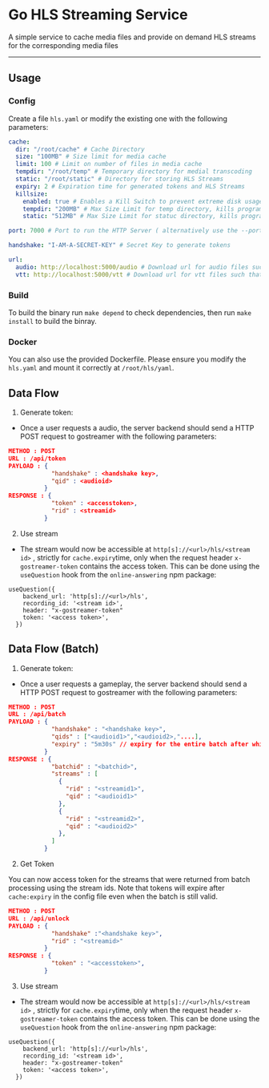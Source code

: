 # Go HLS Streaming Service

A simple service to cache media files and provide on demand HLS streams for the corresponding media files

---

## Usage

### Config

Create a file `hls.yaml` or modify the existing one with the following parameters:

```yaml
cache:
  dir: "/root/cache" # Cache Directory
  size: "100MB" # Size limit for media cache
  limit: 100 # Limit on number of files in media cache
  tempdir: "/root/temp" # Temporary directory for medial transcoding
  static: "/root/static" # Directory for storing HLS Streams
  expiry: 2 # Expiration time for generated tokens and HLS Streams
  killsize:
    enabled: true # Enables a Kill Switch to prevent extreme disk usage.
    tempdir: "200MB" # Max Size Limit for temp directory, kills program if this is exceeded
    static: "512MB" # Max Size Limit for statuc directory, kills program if this is exceeded

port: 7000 # Port to run the HTTP Server ( alternatively use the --port flag)

handshake: "I-AM-A-SECRET-KEY" # Secret Key to generate tokens

url:
  audio: http://localhost:5000/audio # Download url for audio files such that for a given audio id, the download url is http://localhost:5000/audio/<id>
  vtt: http://localhost:5000/vtt # Download url for vtt files such that for a given audio id, the download url is http://localhost:5000/vtt/<id>
```

### Build

To build the binary run `make depend` to check dependencies, then run `make install` to build the binray.

### Docker

You can also use the provided Dockerfile. Please ensure you modify the `hls.yaml` and mount it correctly at `/root/hls/yaml`.

## Data Flow

1. Generate token:

- Once a user requests a audio, the server backend should send a HTTP POST request to gostreamer with the following parameters:

```json
METHOD : POST
URL : /api/token
PAYLOAD : {
            "handshake" : <handshake key>,
            "qid" : <audioid>
          }
RESPONSE : {
            "token" : <accesstoken>,
            "rid" : <streamid>
          }
```

2. Use stream

- The stream would now be accessible at `http[s]://<url>/hls/<stream id>` , strictly for `cache.expiry`time, only when the request header `x-gostreamer-token` contains the access token. This can be done using the `useQuestion` hook from the `online-answering` npm package:

```tsx
useQuestion({
    backend_url: 'http[s]://<url>/hls',
    recording_id: '<stream id>',
    header: "x-gostreamer-token"
    token: '<access token>',
  })
```

## Data Flow (Batch)

1. Generate token:

- Once a user requests a gameplay, the server backend should send a HTTP POST request to gostreamer with the following parameters:

```json
METHOD : POST
URL : /api/batch
PAYLOAD : {
            "handshake" : "<handshake key>",
            "qids" : ["<audioid1>","<audioid2>,"....],
            "expiry" : "5m30s" // expiry for the entire batch after which it would not be possible to request any token for this batch
          }
RESPONSE : {
            "batchid" : "<batchid>",
            "streams" : [
              {
                "rid" : "<streamid1>",
                "qid" : "<audioid1>"
              },
              {
                "rid" : "<streamid2>",
                "qid" : "<audioid2>"
              },
            ]
          }
```

2. Get Token

You can now access token for the streams that were returned from batch processing using the stream ids. Note that tokens will expire after `cache:expiry` in the config file even when the batch is still valid.

```json
METHOD : POST
URL : /api/unlock
PAYLOAD : {
            "handshake" :"<handshake key>",
            "rid" : "<streamid>"
          }
RESPONSE : {
            "token" : "<accesstoken>",
          }
```

3. Use stream

- The stream would now be accessible at `http[s]://<url>/hls/<stream id>` , strictly for `cache.expiry`time, only when the request header `x-gostreamer-token` contains the access token. This can be done using the `useQuestion` hook from the `online-answering` npm package:

```tsx
useQuestion({
    backend_url: 'http[s]://<url>/hls',
    recording_id: '<stream id>',
    header: "x-gostreamer-token"
    token: '<access token>',
  })
```
